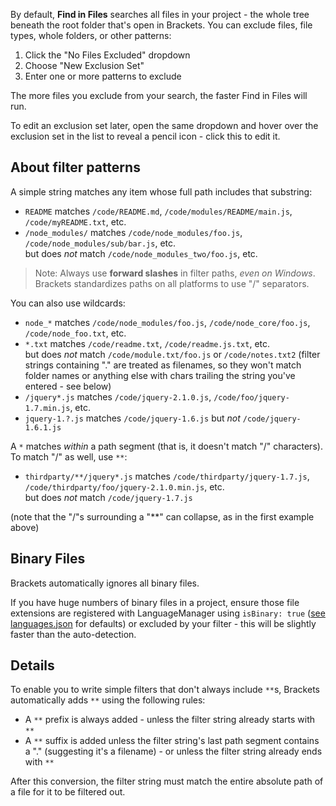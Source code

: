 By default, **Find in Files** searches all files in your project - the whole tree beneath the root folder that's open in Brackets. You can exclude files, file types, whole folders, or other patterns:

1. Click the "No Files Excluded" dropdown
3. Choose "New Exclusion Set"
2. Enter one or more patterns to exclude

The more files you exclude from your search, the faster Find in Files will run.

To edit an exclusion set later, open the same dropdown and hover over the exclusion set in the list to reveal a pencil icon - click this to edit it.

## About filter patterns

A simple string matches any item whose full path includes that substring:

* `README` matches `/code/README.md`, `/code/modules/README/main.js`, `/code/myREADME.txt`, etc.
* `/node_modules/` matches `/code/node_modules/foo.js`, `/code/node_modules/sub/bar.js`, etc.<br>but does _not_ match `/code/node_modules_two/foo.js`, etc.

> Note: Always use **forward slashes** in filter paths, _even on Windows_. Brackets standardizes paths on all platforms to use "/" separators.

You can also use wildcards:

* `node_*` matches `/code/node_modules/foo.js`, `/code/node_core/foo.js`, `/code/node_foo.txt`, etc.
* `*.txt` matches `/code/readme.txt`, `/code/readme.js.txt`, etc.<br>but does _not_ match `/code/module.txt/foo.js` or `/code/notes.txt2` (filter strings containing "." are treated as filenames, so they won't match folder names or anything else with chars trailing the string you've entered - see below)
* `/jquery*.js` matches `/code/jquery-2.1.0.js`, `/code/foo/jquery-1.7.min.js`, etc.
* `jquery-1.?.js` matches `/code/jquery-1.6.js` but _not_ `/code/jquery-1.6.1.js`

A `*` matches _within_ a path segment (that is, it doesn't match "/" characters). To match "/" as well, use `**`:

* `thirdparty/**/jquery*.js` matches `/code/thirdparty/jquery-1.7.js`, `/code/thirdparty/foo/jquery-2.1.0.min.js`, etc.<br>but does _not_ match `/code/jquery-1.7.js`

(note that the "/"s surrounding a "**" can collapse, as in the first example above)

## Binary Files

Brackets automatically ignores all binary files.

If you have huge numbers of binary files in a project, ensure those file extensions are registered with LanguageManager using `isBinary: true` ([see languages.json](https://github.com/brackets-cont/brackets/blob/master/src/language/languages.json#L236,L260) for defaults) or excluded by your filter - this will be slightly faster than the auto-detection.

## Details

To enable you to write simple filters that don't always include `**`s, Brackets automatically adds `**` using the following rules:

* A `**` prefix is always added - unless the filter string already starts with `**`
* A `**` suffix is added unless the filter string's last path segment contains a "." (suggesting it's a filename) - or unless the filter string already ends with `**`

After this conversion, the filter string must match the entire absolute path of a file for it to be filtered out.